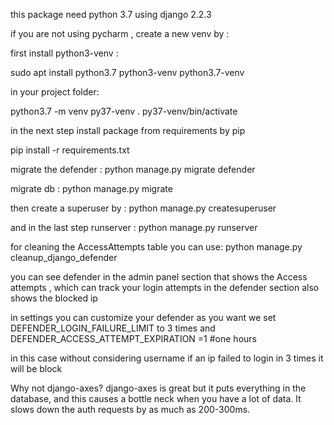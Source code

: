 this package need  python 3.7
using django 2.2.3

if you are not using pycharm , 
create a new venv by :

first install python3-venv : 

sudo apt install python3.7 python3-venv python3.7-venv

in your project folder:

python3.7 -m venv py37-venv
. py37-venv/bin/activate

in the next step install package from requirements by pip

pip install -r requirements.txt
 
 migrate the defender :
 python manage.py migrate defender
 
 migrate db :
 python manage.py migrate 
 
 then create a superuser by :
 python manage.py createsuperuser
 
 and in the last step runserver :
 python manage.py runserver 
 
 for cleaning the AccessAttempts table  you can use:
  python manage.py cleanup_django_defender
  
  
  you can see defender in the admin panel 
 section that shows the Access attempts	, which  can track
 your login attempts 
 in the defender section also shows the blocked ip
 
 in settings you can customize your defender as you want
  we set DEFENDER_LOGIN_FAILURE_LIMIT to 3 times
  and 
  DEFENDER_ACCESS_ATTEMPT_EXPIRATION =1  #one hours
  
  in this case without considering username if an ip failed 
  to login in 3 times it will be block
  
  
  Why not django-axes?
  django-axes is great but it puts everything in the database, 
  and this causes a bottle neck when you have a lot of data. It slows down the auth requests by as much as 200-300ms. 

 
 